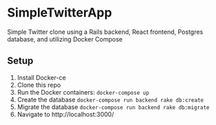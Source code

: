 # SimpleTwitterApp
Simple Twitter clone using a Rails backend, React frontend, Postgres database, and utilizing Docker Compose

## Setup
1. Install Docker-ce
2. Clone this repo
3. Run the Docker containers: `docker-compose up`
4. Create the database `docker-compose run backend rake db:create`
5. Migrate the database `docker-compose run backend rake db:migrate`
6. Navigate to http://localhost:3000/
